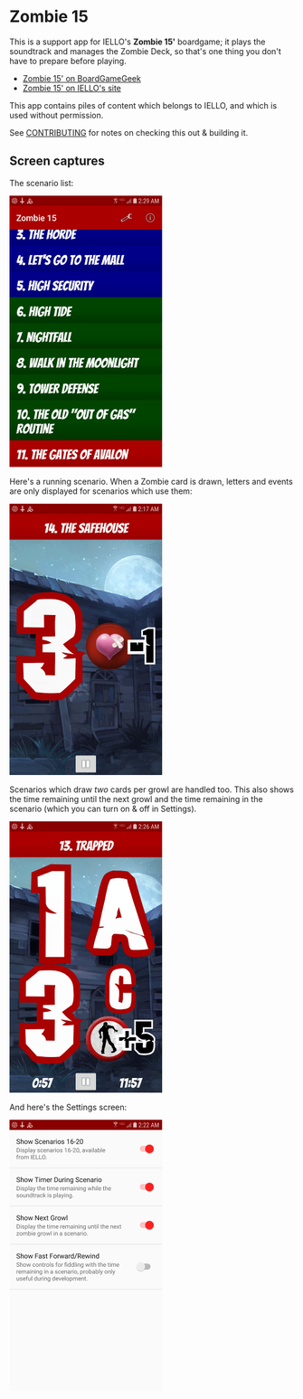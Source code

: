 # Zombie 15

This is a support app for IELLO's **Zombie 15'** boardgame; it plays the
soundtrack and manages the Zombie Deck, so that's one thing you don't
have to prepare before playing.

- [Zombie 15' on BoardGameGeek](https://boardgamegeek.com/boardgame/144826)
- [Zombie 15' on IELLO's site](http://www.iellogames.com/Zombie15.html)

This app contains piles of content which belongs to IELLO, and which is used
without permission.

See [CONTRIBUTING](CONTRIBUTING.md) for notes on checking this out &
building it.

## Screen captures

The scenario list:

![Scenario List](doc/main.25.jpg)

Here's a running scenario.  When a Zombie card is drawn, letters and
events are only displayed for scenarios which use them:

![Example Scenario](doc/ss1.25.jpg)

Scenarios which draw *two* cards per growl are handled too.  This also
shows the time remaining until the next growl and the time remaining in
the scenario (which you can turn on & off in Settings).

![Another Example Scenario](doc/ss2.25.jpg)

And here's the Settings screen:

![Settings](doc/settings.25.jpg)
